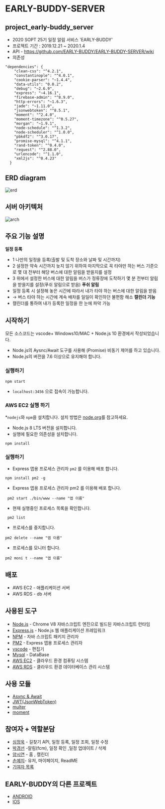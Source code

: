 # EARLY-BUDDY-SERVER
## project_early-buddy_server
* 2020 SOPT 25기 일정 알림 서비스 'EARLY-BUDDY'
* 프로젝트 기간 : 2019.12.21 ~ 2020.1.4
* API - https://github.com/EARLY-BUDDY/EARLY-BUDDY-SERVER/wiki
* 의존성
```
"dependencies": {
    "clean-css": "^4.2.1",
    "constantinople": "^4.0.1",
    "cookie-parser": "~1.4.4",
    "data-utils": "0.0.2",
    "debug": "~2.6.9",
    "express": "~4.16.1",
    "firebase-admin": "^8.9.0",
    "http-errors": "~1.6.3",
    "jade": "~1.11.0",
    "jsonwebtoken": "^8.5.1",
    "moment": "^2.4.0",
    "moment-timezone": "^0.5.27",
    "morgan": "~1.9.1",
    "node-schedule": "^1.3.2",
    "node-scheduler": "^1.0.0",
    "pbkdf2": "^3.0.17",
    "promise-mysql": "^4.1.1",
    "rand-token": "^0.4.0",
    "request": "^2.88.0",
    "urlencode": "^1.1.0",
    "xml2js": "^0.4.23"
  }
  ```

## ERD diagram

![erd](https://user-images.githubusercontent.com/55784772/71729588-7bc01200-2e83-11ea-9350-617be7742f28.png)

## 서버 아키텍처
![arch](https://user-images.githubusercontent.com/55784772/71729595-7fec2f80-2e83-11ea-8e80-3cd2ec892885.png)

## 주요 기능 설명
**일정 등록**
* 1 나만의 일정을 등록(출발 및 도착 장소와 날짜 및 시간까지)
* 2 설정한 약속 시간까지 늦지 않기 위하여 마지막으로 꼭 타야만 하는 버스 기준으로 몇 대 전부터 해당 버스에 대한 알림을 받을지를 설정
* 3 위에서 설정한 버스에 대한 알림을 버스가 정류장에 도착하기 몇 분 전부터 알림을 받을지를 설정(푸쉬 알림으로 받음)
**푸쉬 알림**
* 일정 등록 시 설정해 놓은 시간에 따라서 내가 타야 하는 버스에 대한 알림을 받음
* → 버스 타야 하는 시간에 계속 배차를 일일이 확인하던 불편함 해소 
**캘린더 기능**
* 캘린더를 통하여 내가 등록한 일정을 한 눈에 파악 가능

## 시작하기
모든 소스코드는 vscode+ Windows10/MAC + Node.js 10 환경에서 작성되었습니다.
* Node.js의 Aysnc/Await 도구를 사용해 (Promise) 비동기 제어를 하고 있습니다.
* Node.js의 버전을 7.6 이상으로 유지해야 합니다.

### 실행하기
```
npm start
```
* `localhost:3456` 으로 접속이 가능합니다.
### AWS EC2 실행 하기
*` nodejs `와 `npm`을 설치합니다. 설치 방법은 [node.org](https://nodejs.org/en/)를 참고하세요.
*  Node.js 8 LTS 버전을 설치합니다.
*  실행에 필요한 의존성을 설치합니다.
```
npm install 
```

### 실행하기 
* Express 앱용 프로세스 관리자 `pm2` 를 이용해 배포 합니다.
```
npm install pm2 -g
```
* Express 앱용 프로세스 관리자 pm2 를 이용해 배포 합니다.
```
 pm2 start ./bin/www --name "앱 이름"
```
* 현재 실행중인 프로세스 목록을 확인합니다.
```
 pm2 list
```
* 프로세스를 중지합니다.
```
pm2 delete --name "앱 이릅"
```
* 프로세스를 모니터 합니다.
```
pm2 moni t --name "앱 이름"
```
## 배포
* AWS EC2 - 애플리케이션 서버
* AWS RDS - db 서버


## 사용된 도구
* [Node.js](https://nodejs.org/ko/) - Chrome V8 자바스크립트 엔진으로 빌드된 자바스크립트 런타임
* [Express.js](http://expressjs.com/ko/) - Node.js 웹 애플리케이션 프레임워크
* [NPM](https://rometools.github.io/rome/)  - 자바 스크립트 패키지 관리자 
* [PM2](https://pm2.keymetrics.io/]) - Express 앱용 프로세스 관리자
* [vscode](https://code.visualstudio.com/)  - 편집기
* [Mysql](https://www.mysql.com/) - DataBase
* [AWS EC2](https://aws.amazon.com/ko/ec2/?sc_channel=PS&sc_campaign=acquisition_KR&sc_publisher=google&sc_medium=english_ec2_b&sc_content=ec2_e&sc_detail=aws%20ec2&sc_category=ec2&sc_segment=177228231544&sc_matchtype=e&sc_country=KR&s_kwcid=AL!4422!3!177228231544!e!!g!!aws%20ec2&ef_id=WkRozwAAAnO-lPWy:20180412120123:s) - 클라우드 환경 컴퓨팅 시스템
* [AWS RDS](https://aws.amazon.com/ko/rds/) - 클라우드 환경 데이터베이스 관리 시스템

## 사용 모듈
* [Async & Await](https://www.npmjs.com/package/async)
* [JWT(JsonWebToken)](https://www.npmjs.com/package/jsonwebtoken)
* [multer](https://github.com/expressjs/multer)
* [moment](https://momentjs.com/)

## 참여자 +  역할분담
* [심정욱](https://github.com/SimJungUk) - 길찾기 API, 일정 등록, 일정 조회, 일정 수정
* [박경선](https://github.com/gngsn) -알림(fcm), 일정 확인 ,일정 업데이트 / 삭제
* [양시연](https://github.com/ssionii) - 홈 , 캘린더
* [손예지](https://github.com/yezgoget)- 유저, 마이페이지, ReadME
* [기여자 목록](https://github.com/EARLY-BUDDY/EARLY-BUDDY-SERVER/graphs/contributors)

## EARLY-BUDDY의 다른 프로젝트
* [ANDROID](https://github.com/EARLY-BUDDY/EARLY-BUDDY-ANDROID)
* [IOS](https://github.com/EARLY-BUDDY/EARLYBUDDY-iOS)
